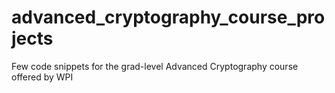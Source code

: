 # advanced_cryptography_course_projects
Few code snippets for the grad-level Advanced Cryptography course offered by WPI
